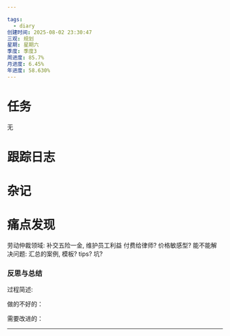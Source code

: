 ```yaml
---

tags:
  - diary
创建时间: 2025-08-02 23:30:47
三观: 规划
星期: 星期六
季度: 季度3
周进度: 85.7%
月进度: 6.45%
年进度: 58.630%
---
```


# 任务
无


# 跟踪日志


# 杂记

# 痛点发现

劳动仲裁领域: 
补交五险一金, 维护员工利益
付费给律师? 
价格敏感型? 
能不能解决问题: 汇总的案例, 模板?  tips?  坑?  



### 反思与总结

过程简述: 

做的不好的：

需要改进的：

---

